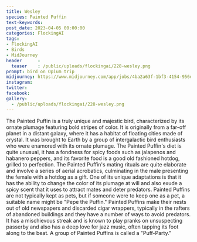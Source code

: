 ```yaml
---
title: Wesley
species: Painted Puffin
text-keywords: 
post_date: 2023-04-05 00:00:00
categories: FlockingAI
tags:
- FlockingAI
- Birds
- MidJourney 
header      :
  teaser    : /public/uploads/flockingai/228-wesley.png
prompt: bird on Opium trip
midjourney: https://www.midjourney.com/app/jobs/4ba2a63f-1bf3-4154-956d-19cee65e2f18
instagram: 
twitter: 
facebook: 
gallery: 
  - /public/uploads/flockingai/228-wesley.png
---
```


The Painted Puffin is a truly unique and majestic bird, characterized by its ornate plumage featuring bold stripes of color. It is originally from a far-off planet in a distant galaxy, where it has a habitat of floating cities made of crystal. It was brought to Earth by a group of intergalactic bird enthusiasts who were enamored with its ornate plumage. The Painted Puffin's diet is quite unusual, it has a fondness for spicy foods such as jalapenos and habanero peppers, and its favorite food is a good old fashioned hotdog, grilled to perfection. The Painted Puffin's mating rituals are quite elaborate and involve a series of aerial acrobatics, culminating in the male presenting the female with a hotdog as a gift. One of its unique adaptations is that it has the ability to change the color of its plumage at will and also exude a spicy scent that it uses to attract mates and deter predators. Painted Puffins are not typically kept as pets, but if someone were to keep one as a pet, a suitable name might be "Pepe the Puffin." Painted Puffins make their nests out of old newspapers and discarded cigar wrappers, typically in the rafters of abandoned buildings and they have a number of ways to avoid predators. It has a mischievous streak and is known to play pranks on unsuspecting passerby and also has a deep love for jazz music, often tapping its foot along to the beat. A group of Painted Puffins is called a "Puff-Party."
